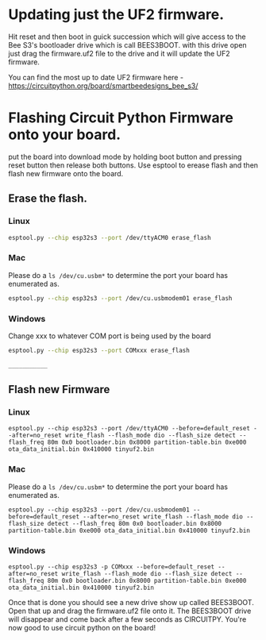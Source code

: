 # Updating just the UF2 firmware. 

Hit reset and then boot in guick succession which will give access to the Bee S3's bootloader drive which is call BEES3BOOT.
with this drive open just drag the firmware.uf2 file to the drive and it will update the UF2 firmware.

You can find the most up to date UF2 firmware here - https://circuitpython.org/board/smartbeedesigns_bee_s3/ 

# Flashing Circuit Python Firmware onto your board.

put the board into download mode by holding boot button and pressing reset button then release both buttons. 
Use esptool to erease flash and then flash new firmware onto the board.

## Erase the flash.
### Linux
```bash
esptool.py --chip esp32s3 --port /dev/ttyACM0 erase_flash
```

### Mac
Please do a `ls /dev/cu.usbm*` to determine the port your board has enumerated as.
```bash
esptool.py --chip esp32s3 --port /dev/cu.usbmodem01 erase_flash
```

### Windows
Change xxx to whatever COM port is being used by the board
```bash
esptool.py --chip esp32s3 --port COMxxx erase_flash

___________
```
## Flash new Firmware

### Linux
````
esptool.py --chip esp32s3 --port /dev/ttyACM0 --before=default_reset --after=no_reset write_flash --flash_mode dio --flash_size detect --flash_freq 80m 0x0 bootloader.bin 0x8000 partition-table.bin 0xe000 ota_data_initial.bin 0x410000 tinyuf2.bin
````

### Mac
Please do a `ls /dev/cu.usbm*` to determine the port your board has enumerated as.
````
esptool.py --chip esp32s3 --port /dev/cu.usbmodem01 --before=default_reset --after=no_reset write_flash --flash_mode dio --flash_size detect --flash_freq 80m 0x0 bootloader.bin 0x8000 partition-table.bin 0xe000 ota_data_initial.bin 0x410000 tinyuf2.bin
````

### Windows
````
esptool.py --chip esp32s3 -p COMxxx --before=default_reset --after=no_reset write_flash --flash_mode dio --flash_size detect --flash_freq 80m 0x0 bootloader.bin 0x8000 partition-table.bin 0xe000 ota_data_initial.bin 0x410000 tinyuf2.bin
````

Once that is done you should see a new drive show up called BEES3BOOT.  
Open that up and drag the firmware.uf2 file onto it. 
The BEES3BOOT drive will disappear and come back after a few seconds as CIRCUITPY. 
You're now good to use circuit python on the board!
